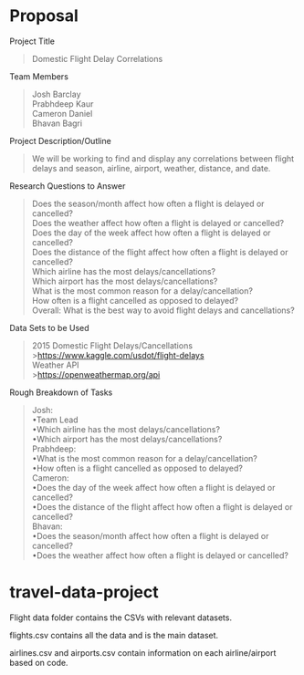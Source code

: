 # Proposal
Project Title  
  >Domestic Flight Delay Correlations  
  
Team Members  
  >Josh Barclay  
  >Prabhdeep Kaur  
  >Cameron Daniel  
  >Bhavan Bagri  
  
Project Description/Outline  
  >We will be working to find and display any correlations between flight delays and season, airline, airport, weather, distance, and date.  
  
Research Questions to Answer  
  >Does the season/month affect how often a flight is delayed or cancelled?  
  >Does the weather affect how often a flight is delayed or cancelled?  
  >Does the day of the week affect how often a flight is delayed or cancelled?  
  >Does the distance of the flight affect how often a flight is delayed or cancelled?  
  >Which airline has the most delays/cancellations?  
  >Which airport has the most delays/cancellations?  
  >What is the most common reason for a delay/cancellation?  
  >How often is a flight cancelled as opposed to delayed?  
  >Overall: What is the best way to avoid flight delays and cancellations?  
  
Data Sets to be Used  
  >2015 Domestic Flight Delays/Cancellations  
    >https://www.kaggle.com/usdot/flight-delays  
  >Weather API  
    >https://openweathermap.org/api  
    
Rough Breakdown of Tasks  
  >Josh:  
    •Team Lead  
    •Which airline has the most delays/cancellations?  
    •Which airport has the most delays/cancellations?  
  >Prabhdeep:  
    •What is the most common reason for a delay/cancellation?  
    •How often is a flight cancelled as opposed to delayed?  
  >Cameron:  
    •Does the day of the week affect how often a flight is delayed or cancelled?  
    •Does the distance of the flight affect how often a flight is delayed or cancelled?  
  >Bhavan:  
    •Does the season/month affect how often a flight is delayed or cancelled?  
    •Does the weather affect how often a flight is delayed or cancelled?  
 
# travel-data-project
Flight data folder contains the CSVs with relevant datasets.

  flights.csv contains all the data and is the main dataset.

  airlines.csv and airports.csv contain information on each airline/airport based on code.
